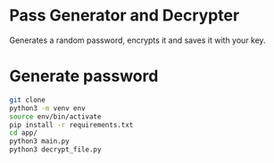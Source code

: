 # Pass Generator and Decrypter

Generates a random password, encrypts it and saves it with your key.


# Generate password

```sh
git clone
python3 -m venv env
source env/bin/activate
pip install -r requirements.txt
cd app/
python3 main.py
python3 decrypt_file.py
```
